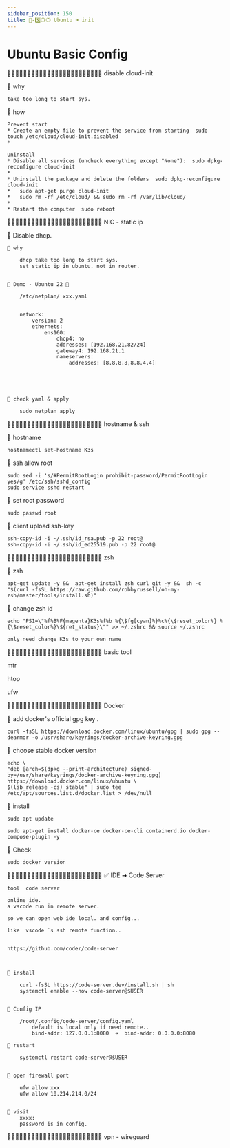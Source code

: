 ```yaml
---
sidebar_position: 150
title: 🎪-5️⃣📺📺 Ubuntu ➜ init
---
```


# Ubuntu Basic Config


🔵🔵🔵🔵🔵🔵🔵🔵🔵🔵🔵🔵🔵🔵🔵🔵🔵🔵🔵🔵🔵🔵🔵🔵 disable cloud-init 

🔵 why 

    take too long to start sys. 


🔵 how 

    Prevent start
    * Create an empty file to prevent the service from starting  sudo touch /etc/cloud/cloud-init.disabled
    * 

    Uninstall
    * Disable all services (uncheck everything except "None"):  sudo dpkg-reconfigure cloud-init
    * 
    * Uninstall the package and delete the folders  sudo dpkg-reconfigure cloud-init
    *   sudo apt-get purge cloud-init
    *   sudo rm -rf /etc/cloud/ && sudo rm -rf /var/lib/cloud/
    * 
    * Restart the computer  sudo reboot




🔵🔵🔵🔵🔵🔵🔵🔵🔵🔵🔵🔵🔵🔵🔵🔵🔵🔵🔵🔵🔵🔵🔵🔵 NIC  - static ip

🔵 Disable dhcp.

    🔶 why 

        dhcp take too long to start sys.
        set static ip in ubuntu. not in router.


    🔶 Demo - Ubuntu 22 💯

        /etc/netplan/ xxx.yaml 


        network:
            version: 2
            ethernets:
                ens160:
                    dhcp4: no
                    addresses: [192.168.21.82/24]
                    gateway4: 192.168.21.1
                    nameservers:
                        addresses: [8.8.8.8,8.8.4.4]





    🔶 check yaml & apply 

        sudo netplan apply





🔵🔵🔵🔵🔵🔵🔵🔵🔵🔵🔵🔵🔵🔵🔵🔵🔵🔵🔵🔵🔵🔵🔵🔵 hostname & ssh 

🔶 hostname 

    hostnamectl set-hostname K3s


🔶 ssh allow root 

    sudo sed -i 's/#PermitRootLogin prohibit-password/PermitRootLogin yes/g' /etc/ssh/sshd_config
    sudo service sshd restart


🔶 set root password 

    sudo passwd root


🔶 client upload ssh-key 

    ssh-copy-id -i ~/.ssh/id_rsa.pub -p 22 root@
    ssh-copy-id -i ~/.ssh/id_ed25519.pub -p 22 root@



🔵🔵🔵🔵🔵🔵🔵🔵🔵🔵🔵🔵🔵🔵🔵🔵🔵🔵🔵🔵🔵🔵🔵🔵 zsh 

🔶 zsh 

    apt-get update -y &&  apt-get install zsh curl git -y &&  sh -c "$(curl -fsSL https://raw.github.com/robbyrussell/oh-my-zsh/master/tools/install.sh)"


🔶 change zsh id 

    echo "PS1=\"%f%B%F{magenta}K3s%f%b %{\$fg[cyan]%}%c%{\$reset_color%} %{\$reset_color%}\${ret_status}\"" >> ~/.zshrc && source ~/.zshrc

    only need change K3s to your own name 






🔵🔵🔵🔵🔵🔵🔵🔵🔵🔵🔵🔵🔵🔵🔵🔵🔵🔵🔵🔵🔵🔵🔵🔵 basic tool 

mtr 

htop 

ufw





🔵🔵🔵🔵🔵🔵🔵🔵🔵🔵🔵🔵🔵🔵🔵🔵🔵🔵🔵🔵🔵🔵🔵🔵 Docker 

🔶 add docker's official gpg key . 

    curl -fsSL https://download.docker.com/linux/ubuntu/gpg | sudo gpg --dearmor -o /usr/share/keyrings/docker-archive-keyring.gpg


🔶 choose stable docker version 

    echo \
    "deb [arch=$(dpkg --print-architecture) signed-by=/usr/share/keyrings/docker-archive-keyring.gpg] https://download.docker.com/linux/ubuntu \
    $(lsb_release -cs) stable" | sudo tee /etc/apt/sources.list.d/docker.list > /dev/null


🔶 install

    sudo apt update 

    sudo apt-get install docker-ce docker-ce-cli containerd.io docker-compose-plugin -y


🔶 Check 

    sudo docker version  





🔵🔵🔵🔵🔵🔵🔵🔵🔵🔵🔵🔵🔵🔵🔵🔵🔵🔵🔵🔵🔵🔵🔵🔵  ✅ IDE ➜ Code Server

    tool  code server 

    online ide.   
    a vscode run in remote server. 

    so we can open web ide local. and config...

    like  vscode `s ssh remote function..


    https://github.com/coder/code-server



    🔵 install 

        curl -fsSL https://code-server.dev/install.sh | sh
        systemctl enable --now code-server@$USER


    🔵 Config IP

        /root/.config/code-server/config.yaml
            default is local only if need remote..
            bind-addr: 127.0.0.1:8080  ➜  bind-addr: 0.0.0.0:8080

    🔵 restart 

        systemctl restart code-server@$USER


    🔵 open firewall port 

        ufw allow xxx
        ufw allow 10.214.214.0/24


    🔵 visit 
        xxxx:
        password is in config. 





🔵🔵🔵🔵🔵🔵🔵🔵🔵🔵🔵🔵🔵🔵🔵🔵🔵🔵🔵🔵🔵🔵🔵🔵  vpn - wireguard 




